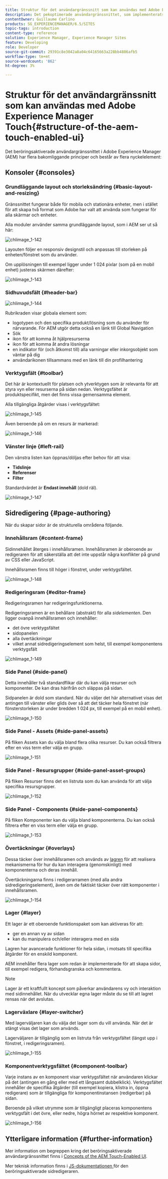```yaml
---
title: Struktur för det användargränssnitt som kan användas med Adobe Experience Manager Touch
description: Det pekoptimerade användargränssnittet, som implementerats i Adobe Experience Manager, har flera underliggande principer och består av flera viktiga element
contentOwner: Guillaume Carlino
products: SG_EXPERIENCEMANAGER/6.5/SITES
topic-tags: introduction
content-type: reference
solution: Experience Manager, Experience Manager Sites
feature: Developing
role: Developer
source-git-commit: 29391c8e3042a8a04c64165663a228bb4886afb5
workflow-type: tm+mt
source-wordcount: '862'
ht-degree: 3%

---
```


# Struktur för det användargränssnitt som kan användas med Adobe Experience Manager Touch{#structure-of-the-aem-touch-enabled-ui}

Det beröringsaktiverade användargränssnittet i Adobe Experience Manager (AEM) har flera bakomliggande principer och består av flera nyckelelement:

## Konsoler {#consoles}

### Grundläggande layout och storleksändring {#basic-layout-and-resizing}

Gränssnittet fungerar både för mobila och stationära enheter, men i stället för att skapa två format som Adobe har valt att använda som fungerar för alla skärmar och enheter.

Alla moduler använder samma grundläggande layout, som i AEM ser ut så här:

![chlimage_1-142](assets/chlimage_1-142.png)

Layouten följer en responsiv designstil och anpassas till storleken på enheten/fönstret som du använder.

Om upplösningen till exempel ligger under 1 024 pixlar (som på en mobil enhet) justeras skärmen därefter:

![chlimage_1-143](assets/chlimage_1-143.png)

### Sidhuvudsfält {#header-bar}

![chlimage_1-144](assets/chlimage_1-144.png)

Rubrikraden visar globala element som:

* logotypen och den specifika produkt/lösning som du använder för närvarande. För AEM utgör detta också en länk till Global Navigation
* Sök
* ikon för att komma åt hjälpresurserna
* ikon för att komma åt andra lösningar
* en indikator för (och åtkomst till) alla varningar eller inkorgsobjekt som väntar på dig
* användarikonen tillsammans med en länk till din profilhantering

### Verktygsfält {#toolbar}

Det här är kontextuellt för platsen och ytverktygen som är relevanta för att styra vyn eller resurserna på sidan nedan. Verktygsfältet är produktspecifikt, men det finns vissa gemensamma element.

Alla tillgängliga åtgärder visas i verktygsfältet:

![chlimage_1-145](assets/chlimage_1-145.png)

Även beroende på om en resurs är markerad:

![chlimage_1-146](assets/chlimage_1-146.png)

### Vänster linje {#left-rail}

Den vänstra listen kan öppnas/döljas efter behov för att visa:

* **Tidslinje**
* **Referenser**
* **Filter**

Standardvärdet är **Endast innehåll** (dold räl).

![chlimage_1-147](assets/chlimage_1-147.png)

## Sidredigering {#page-authoring}

När du skapar sidor är de strukturella områdena följande.

### Innehållsram {#content-frame}

Sidinnehållet återges i innehållsramen. Innehållsramen är oberoende av redigeraren för att säkerställa att det inte uppstår några konflikter på grund av CSS eller JavaScript.

Innehållsramen finns till höger i fönstret, under verktygsfältet.

![chlimage_1-148](assets/chlimage_1-148.png)

### Redigeringsram {#editor-frame}

Redigeringsramen har redigeringsfunktionerna.

Redigeringsramen är en behållare (abstrakt) för alla *sidelementen*. Den ligger ovanpå innehållsramen och innehåller:

* det övre verktygsfältet
* sidopanelen
* alla övertäckningar
* vilket annat sidredigeringselement som helst, till exempel komponentens verktygsfält

![chlimage_1-149](assets/chlimage_1-149.png)

### Side Panel {#side-panel}

Detta innehåller två standardflikar där du kan välja resurser och komponenter. De kan dras härifrån och släppas på sidan.

Sidpanelen är dold som standard. När du väljer det här alternativet visas det antingen till vänster eller glids över så att det täcker hela fönstret (när fönsterstorleken är under bredden 1 024 px, till exempel på en mobil enhet).

![chlimage_1-150](assets/chlimage_1-150.png)

### Side Panel - Assets {#side-panel-assets}

På fliken Assets kan du välja bland flera olika resurser. Du kan också filtrera efter en viss term eller välja en grupp.

![chlimage_1-151](assets/chlimage_1-151.png)

### Side Panel - Resursgrupper {#side-panel-asset-groups}

På fliken Resurser finns det en listruta som du kan använda för att välja specifika resursgrupper.

![chlimage_1-152](assets/chlimage_1-152.png)

### Side Panel - Components {#side-panel-components}

På fliken Komponenter kan du välja bland komponenterna. Du kan också filtrera efter en viss term eller välja en grupp.

![chlimage_1-153](assets/chlimage_1-153.png)

### Övertäckningar {#overlays}

Dessa täcker över innehållsramen och används av [lagren](#layer) för att realisera mekanismerna för hur du kan interagera (genomskinligt) med komponenterna och deras innehåll.

Övertäckningarna finns i redigerarramen (med alla andra sidredigeringselement), även om de faktiskt täcker över rätt komponenter i innehållsramen.

![chlimage_1-154](assets/chlimage_1-154.png)

### Lager {#layer}

Ett lager är ett oberoende funktionspaket som kan aktiveras för att:

* ger en annan vy av sidan
* kan du manipulera och/eller interagera med en sida

Lagren har avancerade funktioner för hela sidan, i motsats till specifika åtgärder för en enskild komponent.

AEM innehåller flera lager som redan är implementerade för att skapa sidor, till exempel redigera, förhandsgranska och kommentera.

>[!NOTE]
>
>Lager är ett kraftfullt koncept som påverkar användarens vy och interaktion med sidinnehållet. När du utvecklar egna lager måste du se till att lagret rensas när det avslutas.

### Lagerväxlare {#layer-switcher}

Med lagerväljaren kan du välja det lager som du vill använda. När det är stängt visas det lager som används.

Lagerväljaren är tillgänglig som en listruta från verktygsfältet (längst upp i fönstret, i redigeringsramen).

![chlimage_1-155](assets/chlimage_1-155.png)

### Komponentverktygsfältet {#component-toolbar}

Varje instans av en komponent visar verktygsfältet när användaren klickar på det (antingen en gång eller med ett långsamt dubbelklick). Verktygsfältet innehåller de specifika åtgärder (till exempel kopiera, klistra in, öppna redigerare) som är tillgängliga för komponentinstansen (redigerbar) på sidan.

Beroende på vilket utrymme som är tillgängligt placeras komponentens verktygsfält i det övre, eller nedre, högra hörnet av respektive komponent.

![chlimage_1-156](assets/chlimage_1-156.png)

## Ytterligare information {#further-information}

Mer information om begreppen kring det beröringsaktiverade användargränssnittet finns i [Concepts of the AEM Touch-Enabled UI](/help/sites-developing/touch-ui-concepts.md).

Mer teknisk information finns i [JS-dokumentationen ](https://helpx.adobe.com/experience-manager/6-5/sites/developing/using/reference-materials/jsdoc/ui-touch/editor-core/index.html) för den beröringsaktiverade sidredigeraren.
